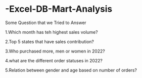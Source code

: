 # -Excel-DB-Mart-Analysis

Some Question that we Tried to Answer

1.Which month has teh highest sales volume?

2.Top 5 states that have sales contribution?

3.Who purchased more, men or women in 2022?

4.what are the different order statuses in 2022?

5.Relation between gender and age based on number of orders?

